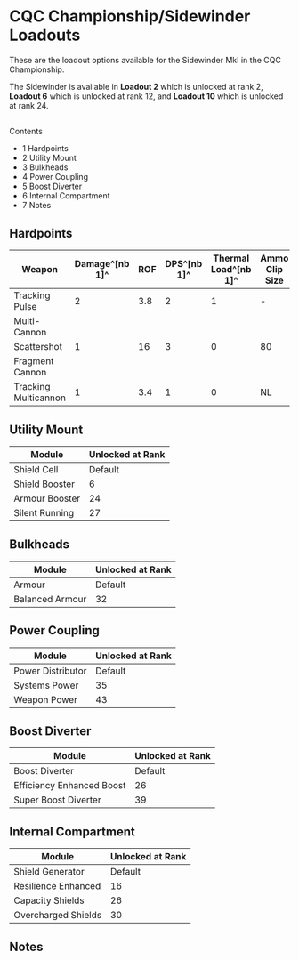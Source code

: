# CQC Championship/Sidewinder Loadouts
These are the loadout options available for the Sidewinder MkI in the CQC Championship.

The Sidewinder is available in **Loadout 2** which is unlocked at rank 2, **Loadout 6** which is unlocked at rank 12, and **Loadout 10** which is unlocked at rank 24.

## 

Contents

- 1 Hardpoints
- 2 Utility Mount
- 3 Bulkheads
- 4 Power Coupling
- 5 Boost Diverter
- 6 Internal Compartment
- 7 Notes

## Hardpoints

| Weapon | Damage^[nb 1]^ | ROF | DPS^[nb 1]^ | Thermal Load^[nb 1]^ | Ammo Clip Size | Ammo Maximum | Unlocked at Rank |
| --- | --- | --- | --- | --- | --- | --- | --- |
| Tracking Pulse | 2 | 3.8 | 2 | 1 | - | - | Default |
| Multi-Cannon |  |  |  |  |  |  | 12 |
| Scattershot | 1 | 16 | 3 | 0 | 80 | NL | 23 |
| Fragment Cannon |  |  |  |  |  |  | 33 |
| Tracking Multicannon | 1 | 3.4 | 1 | 0 | NL | NL | 50 |

## Utility Mount

| Module | Unlocked at Rank |
| --- | --- |
| Shield Cell | Default |
| Shield Booster | 6 |
| Armour Booster | 24 |
| Silent Running | 27 |

## Bulkheads

| Module | Unlocked at Rank |
| --- | --- |
| Armour | Default |
| Balanced Armour | 32 |

## Power Coupling

| Module | Unlocked at Rank |
| --- | --- |
| Power Distributor | Default |
| Systems Power | 35 |
| Weapon Power | 43 |

## Boost Diverter

| Module | Unlocked at Rank |
| --- | --- |
| Boost Diverter | Default |
| Efficiency Enhanced Boost | 26 |
| Super Boost Diverter | 39 |

## Internal Compartment

| Module | Unlocked at Rank |
| --- | --- |
| Shield Generator | Default |
| Resilience Enhanced | 16 |
| Capacity Shields | 26 |
| Overcharged Shields | 30 |

## Notes